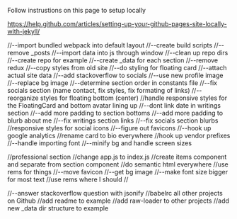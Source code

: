 Follow instrustions on this page to setup locally

https://help.github.com/articles/setting-up-your-github-pages-site-locally-with-jekyll/


//--import bundled webpack into default layout
//--create build scripts
//--remove _posts
//--import data into js through window
//--clean up repo dirs
//--create repo for example
//--create _data for each section
//--remove redux
//--copy styles from old site
//--do styling for floating card
//--attach actual site data
//--add stackoverflow to socials
//--use new profile image
//--replace bg image
//--determine section order in constants file
//--fix socials section (name contact, fix styles, fix formating of links)
//--reorganize styles for floating bottom (center)
//handle responsive styles for the FloatingCard and bottom avatar lining up
//--dont link date in writings section
//--add more padding to section bottoms
//--add more padding to blurb about me
//--fix writings section links
//--fix socials section blurbs
//responsive styles for social icons
//--figure out favicons
//--hook up google analytics
//rename card to bio everywhere
//hook up vendor prefixes
//--handle importing font
//--minify bg and handle screen sizes

//professional section
//change app.js to index.js
//create items component and separate from section component
//do semantic html everywhere
//use rems for things
//--move favicon
//--get bg image
//--make font size bigger for most text
//use rems where I should
//

//--answer stackoverflow question with jsonify
//babelrc all other projects on Github
//add readme to example
//add raw-loader to other projects
//add new _data dir structure to example

